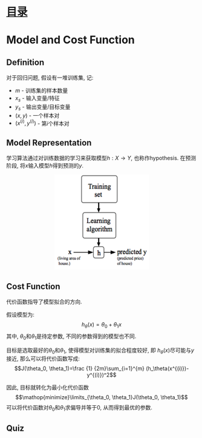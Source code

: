 # [目录](../README.md)

# Model and Cost Function

## Definition
对于回归问题, 假设有一堆训练集, 记:
* $m$ - 训练集的样本数量
* $x_s$ - 输入变量/特征
* $y_s$ - 输出变量/目标变量
* $(x, y)$ - 一个样本对
* $(x^{(i)}, y^{(i)})$ - 第$i$个样本对

## Model Representation
学习算法通过对训练数据的学习来获取模型$h: X \rightarrow Y$, 也称作hypothesis.
在预测阶段, 将$x$输入模型$h$得到预测的$y$.
<div align=center><img width="250" height="250" src="1.png"/></div>

## Cost Function
代价函数指导了模型拟合的方向.

假设模型为:
$$h_\theta(x)=\theta_0+\theta_1x$$
其中, $\theta_0$和$\theta_1$是待定参数, 不同的参数得到的模型也不同.

目标是选取最好的$\theta_0$和$\theta_1$, 使得模型对训练集的拟合程度较好, 即
$h_\theta(x)$尽可能与$y$接近, 那么可以将代价函数写成:
$$J(\theta_0, \theta_1)=\frac {1} {2m}\sum_{i=1}^{m}
(h_\theta(x^{(i)})-y^{(i)})^2$$

因此, 目标就转化为最小化代价函数
$$\mathop{minimize}\limits_{\theta_0, \theta_1}J(\theta_0, \theta_1)$$
可以将代价函数对$\theta_0$和$\theta_1$求偏导并等于0, 从而得到最优的参数.

## Quiz
